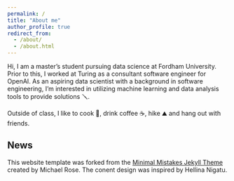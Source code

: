 ```yaml
---
permalink: /
title: "About me"
author_profile: true
redirect_from: 
  - /about/
  - /about.html
---
```

Hi, 
I am a master’s student pursuing data science at Fordham University. Prior to this, I worked at Turing as a consultant software engineer for OpenAI. As an aspiring data scientist with a background in software engineering, I’m interested in utilizing machine learning and data analysis tools to provide solutions 🪛.


Outside of class, I like to cook 🍛, drink coffee ☕️, hike ⛰ and hang out with friends.


## News





This website template was forked from the [Minimal Mistakes Jekyll Theme](https://mmistakes.github.io/minimal-mistakes/) created by Michael Rose. The conent design was inspired by Hellina Nigatu.